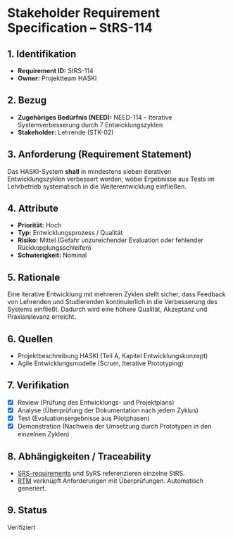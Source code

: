 # Stakeholder Requirement Specification – StRS-114

## 1. Identifikation
- **Requirement ID:** StRS-114
- **Owner:** Projektteam HASKI

## 2. Bezug
- **Zugehöriges Bedürfnis (NEED):** NEED-114 – Iterative Systemverbesserung durch 7 Entwicklungszyklen
- **Stakeholder:** Lehrende (STK-02)

## 3. Anforderung (Requirement Statement)
Das HASKI-System **shall** in mindestens sieben iterativen Entwicklungszyklen verbessert werden, wobei Ergebnisse aus Tests im Lehrbetrieb systematisch in die Weiterentwicklung einfließen.

## 4. Attribute
- **Priorität:** Hoch
- **Typ:** Entwicklungsprozess / Qualität
- **Risiko:** Mittel (Gefahr unzureichender Evaluation oder fehlender Rückkopplungsschleifen)
- **Schwierigkeit:** Nominal

## 5. Rationale
Eine iterative Entwicklung mit mehreren Zyklen stellt sicher, dass Feedback von Lehrenden und Studierenden kontinuierlich in die Verbesserung des Systems einfließt. Dadurch wird eine höhere Qualität, Akzeptanz und Praxisrelevanz erreicht.

## 6. Quellen
- Projektbeschreibung HASKI (Teil A, Kapitel Entwicklungskonzept)
- Agile Entwicklungsmodelle (Scrum, Iterative Prototyping)

## 7. Verifikation
- [x] Review (Prüfung des Entwicklungs- und Projektplans)
- [x] Analyse (Überprüfung der Dokumentation nach jedem Zyklus)
- [x] Test (Evaluationsergebnisse aus Pilotphasen)
- [x] Demonstration (Nachweis der Umsetzung durch Prototypen in den einzelnen Zyklen)

## 8. Abhängigkeiten / Traceability
- [SRS-requirements](../../requirements/HASKI-REQ-NNNN.md) und SyRS referenzieren einzelne StRS.
- [RTM](../../rtm/RTM.csv) verknüpft Anforderungen mit Überprüfungen. Automatisch generiert.

## 9. Status
Verifiziert
